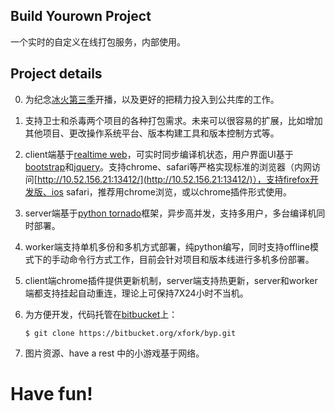 ## Build Yourown Project

一个实时的自定义在线打包服务，内部使用。

## Project details

0. 为纪念[冰火第三季](http://zh.asoiaf.wikia.com/wiki/%E5%86%B0%E4%B8%8E%E7%81%AB%E4%B9%8B%E6%AD%8C%E4%B8%AD%E6%96%87%E7%BB%B4%E5%9F%BA)开播，以及更好的把精力投入到公共库的工作。

1. 支持卫士和杀毒两个项目的各种打包需求。未来可以很容易的扩展，比如增加其他项目、更改操作系统平台、版本构建工具和版本控制方式等。

2. client端基于[realtime web](https://en.wikipedia.org/wiki/Real-time_web)，可实时同步编译机状态，用户界面UI基于[bootstrap](http://twitter.github.io/bootstrap/)和[jquery](http://jquery.com/)。支持chrome、safari等严格实现标准的浏览器（内网访问[http://10.52.156.21:13412/](http://10.52.156.21:13412/)），支持firefox开发版、ios safari，推荐用chrome浏览，或以chrome插件形式使用。

3. server端基于[python tornado](http://www.tornadoweb.org/)框架，异步高并发，支持多用户，多台编译机同时部署。

4. worker端支持单机多份和多机方式部署，纯python编写，同时支持offline模式下的手动命令行方式工作，目前会针对项目和版本线进行多机多份部署。

5. client端chrome插件提供更新机制，server端支持热更新，server和worker端都支持挂起自动重连，理论上可保持7X24小时不当机。

6. 为方便开发，代码托管在[bitbucket](https://bitbucket.org/xfork)上：
	```
	$ git clone https://bitbucket.org/xfork/byp.git
	```
7. 图片资源、have a rest 中的小游戏基于网络。 

##
# Have fun!
